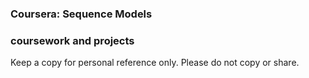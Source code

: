 ### Coursera: Sequence Models
### coursework and projects

Keep a copy for personal reference only. Please do not copy or share.